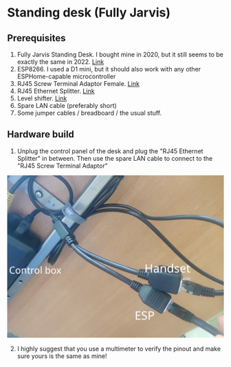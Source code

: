 # Standing desk (Fully Jarvis)

## Prerequisites
1. Fully Jarvis Standing Desk. I bought mine in 2020, but it still seems to be exactly the same in 2022. [Link](https://www.fully.com/standing-desks/jarvis-frame-only.html)
2. ESP8266. I used a D1 mini, but it should also work with any other ESPHome-capable microcontroller
3. RJ45 Screw Terminal Adaptor Female. [Link](https://www.amazon.com/Poyiccot-Compatible-Terminal-Connector-Ethernet/dp/B07WKKVZRF)
4. RJ45 Ethernet Splitter. [Link](https://www.amazon.com/Ethernet-Splitter-Yeworth-Networking-Extension/dp/B09PMXTX2K)
5. Level shifter. [Link](https://www.sparkfun.com/products/12009)
5. Spare LAN cable (preferably short)
6. Some jumper cables / breadboard / the usual stuff.

## Hardware build

1. Unplug the control panel of the desk and plug the "RJ45 Ethernet Splitter" in between. Then use the spare LAN cable to connect to the "RJ45 Screw Terminal Adaptor"

!["Connecting the ESP"](images/01_splitter.jpg)

2. I highly suggest that you use a multimeter to verify the pinout and make sure yours is the same as mine!
